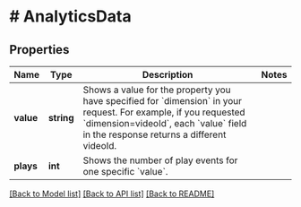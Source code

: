 # # AnalyticsData

## Properties

Name | Type | Description | Notes
------------ | ------------- | ------------- | -------------
**value** | **string** | Shows a value for the property you have specified for &#x60;dimension&#x60; in your request. For example, if you requested &#x60;dimension&#x3D;videoId&#x60;, each &#x60;value&#x60; field in the response returns a different videoId. |
**plays** | **int** | Shows the number of play events for one specific &#x60;value&#x60;. |

[[Back to Model list]](../../README.md#models) [[Back to API list]](../../README.md#endpoints) [[Back to README]](../../README.md)
